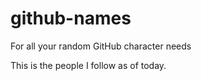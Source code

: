 # github-names

For all your random GitHub character needs

This is the people I follow as of today.
